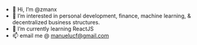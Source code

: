 - 👋 Hi, I’m @zmanx
- 👀 I’m interested in personal development, finance, machine learning, & decentralized business structures.
- 🌱 I’m currently learning ReactJS
- 📫 email me @ manuelucf@gmail.com

<!---
zmanx/zmanx is a ✨ special ✨ repository because its `README.md` (this file) appears on your GitHub profile.
You can click the Preview link to take a look at your changes.
--->
